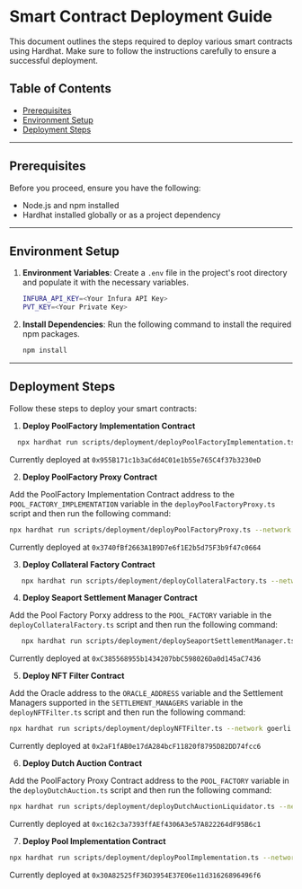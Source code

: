 # Smart Contract Deployment Guide

This document outlines the steps required to deploy various smart contracts using Hardhat. Make sure to follow the instructions carefully to ensure a successful deployment.

## Table of Contents

- [Prerequisites](#prerequisites)
- [Environment Setup](#environment-setup)
- [Deployment Steps](#deployment-steps)

---

## Prerequisites

Before you proceed, ensure you have the following:

- Node.js and npm installed
- Hardhat installed globally or as a project dependency

---

## Environment Setup

1. **Environment Variables**: Create a `.env` file in the project's root directory and populate it with the necessary variables.

   ```bash
   INFURA_API_KEY=<Your Infura API Key>
   PVT_KEY=<Your Private Key>
   ```

2. **Install Dependencies**: Run the following command to install the required npm packages.

   ```bash
   npm install
   ```

---

## Deployment Steps

Follow these steps to deploy your smart contracts:

1. **Deploy PoolFactory Implementation Contract**

```bash
  npx hardhat run scripts/deployment/deployPoolFactoryImplementation.ts --network goerli
```

Currently deployed at `0x955B171c1b3aCdd4C01e1b55e765C4f37b3230eD`

2. **Deploy PoolFactory Proxy Contract**

Add the PoolFactory Implementation Contract address to the `POOL_FACTORY_IMPLEMENTATION` variable in the `deployPoolFactoryProxy.ts` script and then run the following command:

```bash
npx hardhat run scripts/deployment/deployPoolFactoryProxy.ts --network goerli
```

Currently deployed at `0x3740fBf2663A1B9D7e6f1E2b5d75F3b9f47c0664`

3. **Deploy Collateral Factory Contract**

```bash
   npx hardhat run scripts/deployment/deployCollateralFactory.ts --network goerli
```

4. **Deploy Seaport Settlement Manager Contract**

Add the Pool Factory Porxy address to the `POOL_FACTORY` variable in the `deployCollateralFactory.ts` script and then run the following command:

```bash
   npx hardhat run scripts/deployment/deploySeaportSettlementManager.ts --network goerli
```

Currently deployed at `0xC385568955b1434207bbC598026Da0d145aC7436`

5. **Deploy NFT Filter Contract**

Add the Oracle address to the `ORACLE_ADDRESS` variable and the Settlement Managers supported in the `SETTLEMENT_MANAGERS` variable in the `deployNFTFilter.ts` script and then run the following command:

```bash
npx hardhat run scripts/deployment/deployNFTFilter.ts --network goerli
```

Currently deployed at `0x2aF1fAB0e17dA284bcF11820f8795D82DD74fcc6`

6. **Deploy Dutch Auction Contract**

Add the PoolFactory Proxy Contract address to the `POOL_FACTORY` variable in the `deployDutchAuction.ts` script and then run the following command:

```bash
npx hardhat run scripts/deployment/deployDutchAuctionLiquidator.ts --network goerli
```

Currently deployed at `0xc162c3a7393ffAEf4306A3e57A822264dF95B6c1`

7. **Deploy Pool Implementation Contract**

```bash
npx hardhat run scripts/deployment/deployPoolImplementation.ts --network goerli
```

Currently deployed at `0x30A82525fF36D3954E37E06e11d31626896496f6`
